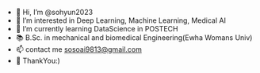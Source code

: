 - 👋 Hi, I’m @sohyun2023
- 👀 I’m interested in Deep Learning, Machine Learning, Medical AI
- 🌱 I’m currently learning DataScience in POSTECH
- 📚 B.Sc. in mechanical and biomedical Engineering(Ewha Womans Univ)
- 📫 contact me sosoai9813@gmail.com
- 🩵 ThankYou:)

<!---
sohyun2023/sohyun2023 is a ✨ special ✨ repository because its `README.md` (this file) appears on your GitHub profile.
You can click the Preview link to take a look at your changes.
--->
